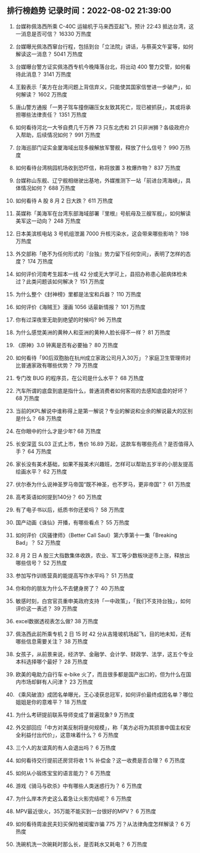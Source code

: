 
## 排行榜趋势 记录时间：2022-08-02 21:39:00
  
  1. 台媒称佩洛西所乘 C-40C 运输机于马来西亚起飞，预计 22:43 抵达台湾，这一消息是否可信？ 16330 万热度
    
  2. 台媒曝光佩洛西窜台行程，包括到台「立法院」讲话，与蔡英文午宴等，如何解读这一消息？ 5041 万热度
    
  3. 台媒曝台警方证实佩洛西专机今晚降落台北，将出动 400 警力交管，如何看待此消息？ 3141 万热度
    
  4. 王毅表示「美方在台湾问题上背信弃义，只能使其国家信誉进一步破产」，如何解读？ 1602 万热度
    
  5. 唐山警方通报「一男子驾车撞倒碾压女友致其死亡，现已被抓获」，其或将承担哪些法律责任？ 1351 万热度
    
  6. 如何看待河北一大爷自费几千万养 73 只东北虎和 21 只非洲狮？各级政府介入帮助，后续情况如何？ 991 万热度
    
  7. 台海巡部门证实金厦海域出现多艘解放军警舰，释放了什么信号？ 990 万热度
    
  8. 如何看待台湾桃园机场收到恐吓信，称将放置 3 枚爆炸物？ 837 万热度
    
  9. 台媒称山东舰、辽宁舰相继驶出基地，外媒推测下一站「前进台湾海峡」，具体情况如何？ 688 万热度
    
  10. 如何看待 A 股 8 月 2 日大跌？ 611 万热度
    
  11. 英媒称「美海军在台湾东部海域部署『里根』号航母及三艘军舰」，如何解读美军这一动向？ 248 万热度
    
  12. 日本美滨核电站 3 号机组泄漏 7000 升核污染水，这会带来哪些影响？ 198 万热度
    
  13. 外交部称「绝不为任何形式的『台独』势力留下任何空间」，表明了怎样的态度？ 174 万热度
    
  14. 如何评价河南考生超本一线 42 分或无大学可上，县招办称患心脏病体检未过？此类问题该如何解决？ 151 万热度
    
  15. 为什么整个《封神榜》里都是法宝和兵器？ 110 万热度
    
  16. 如何评价《海贼王》漫画 1056 话最新情报？ 101 万热度
    
  17. 你有过深夜里无助到绝望的时候吗? 96 万热度
    
  18. 为什么感觉美洲的黄种人和亚洲的黄种人脸长得不一样？ 81 万热度
    
  19. 《原神》3.0 钟离是否有必要抽？ 80 万热度
    
  20. 如何看待「90后双胞胎在杭州成立家政公司月入30万」？家庭卫生管理师对比普通家政有哪些优势？ 79 万热度
    
  21. 专门改 BUG 的程序员，在公司是什么水平？ 68 万热度
    
  22. 汽车所谓的底盘到底是指什么，普通消费者如何客观的去感知底盘的好坏？ 68 万热度
    
  23. 当前的KPL解说中谁称得上是第一解说？专业的解说和业余的解说最大的区别是什么？ 68 万热度
    
  24. 在你眼中的什么才是少年? 68 万热度
    
  25. 长安深蓝 SL03 正式上市，售价 16.89 万起，这款车有哪些亮点？是否值得入手？ 64 万热度
    
  26. 家长没有美术基础，如果不报美术兴趣班，怎样可以帮助五岁半的小朋友提高绘画水平？ 62 万热度
    
  27. 伏尔泰为什么说神圣罗马帝国“既不神圣，也不罗马，更非帝国”？ 61 万热度
    
  28. 高考英语如何提到140分？ 60 万热度
    
  29. 有了电子书以后，纸质书你还爱吗？ 58 万热度
    
  30. 国产动画《诛仙》开播，有哪些看点？ 55 万热度
    
  31. 如何评价《风骚律师》（Better Call Saul）第六季第十一集「Breaking Bad」？ 52 万热度
    
  32. 8 月 2 日 A 股三大指数集体收跌，农业、军工等少数板块逆市上涨，释放出哪些信号？ 52 万热度
    
  33. 参加写作训练营真的能提高写作水平吗？ 51 万热度
    
  34. 你和你的朋友为什么不去健身房了？ 40 万热度
    
  35. 敏感时刻，白宫官员重申美政府支持「一中政策」，「我们不支持台独」，如何评价这一表述？ 39 万热度
    
  36. excel数据透视表怎么做? 38 万热度
    
  37. 佩洛西此前所乘专机 2 日 15 时 42 分从吉隆坡机场起飞，目的地未知，还有哪些信息需要关注？ 38 万热度
    
  38. 女孩子，从前景来说，经济学、金融学、会计学、财政学、法学，这五个专业本科选择哪个最好？ 28 万热度
    
  39. 欧美的电助力自行车 e-bike 火了，而且很多都是国产出口的，但为什么在国内市场却鲜有人问津？ 23 万热度
    
  40. 《乘风破浪》成团名单曝光，王心凌获总冠军，如何评价最终成团名单？哪位姐姐是你的意难平？ 18 万热度
    
  41. 为什么考研提前联系导师变成了普遍现象? 9 万热度
    
  42. 外交部回应「中方对美反制将是何规模」，称「美方必将为其损害中国主权安全利益付出代价」，这意味着什么？ 6 万热度
    
  43. 三个人的友谊真的有人会退出吗？ 6 万热度
    
  44. 如何看待交行提前还房贷将收 1 % 补偿金？这一收费是否合理？ 6 万热度
    
  45. 如何从小锻炼宝宝的语言能力？ 6 万热度
    
  46. 游戏《骑马与砍杀》中有哪些人类迷惑行为？ 6 万热度
    
  47. 为什么岸本齐史这么着急让火影完结呢？ 6 万热度
    
  48. MPV最近很火，35万能不能买到一台很好的MPV？ 6 万热度
    
  49. 如何看待周渝民夫妇买保险被闺蜜诈骗 775 万？从法律角度怎样解读？ 6 万热度
    
  50. 洗碗机洗一次碗耗时那么长，是否耗水又耗电？ 6 万热度
    